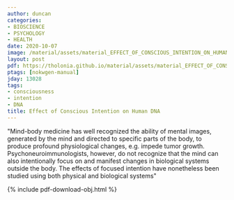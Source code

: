 ```yaml
---
author: duncan
categories:
- BIOSCIENCE
- PSYCHOLOGY
- HEALTH
date: 2020-10-07
image: /material/assets/material_EFFECT_OF_CONSCIOUS_INTENTION_ON_HUMAN_DNA.png
layout: post
pdf: https://tholonia.github.io/material/assets/material_EFFECT_OF_CONSCIOUS_INTENTION_ON_HUMAN_DNA.pdf
ptags: [nokwgen-manual]
jday: 13028
tags:
- consciousness
- intention
- DNA
title: Effect of Conscious Intention on Human DNA
---
```


"Mind-body medicine has well recognized the ability of mental images, generated by the mind and directed to specific parts of the body, to produce profound physiological changes, e.g. impede tumor growth. Psychoneuroimmunologists, however, do not recognize that the mind can also intentionally focus on and manifest changes in biological systems outside the body. The effects of focused intention have nonetheless been studied using both physical and biological systems"

<!--more-->

{% include pdf-download-obj.html %}
